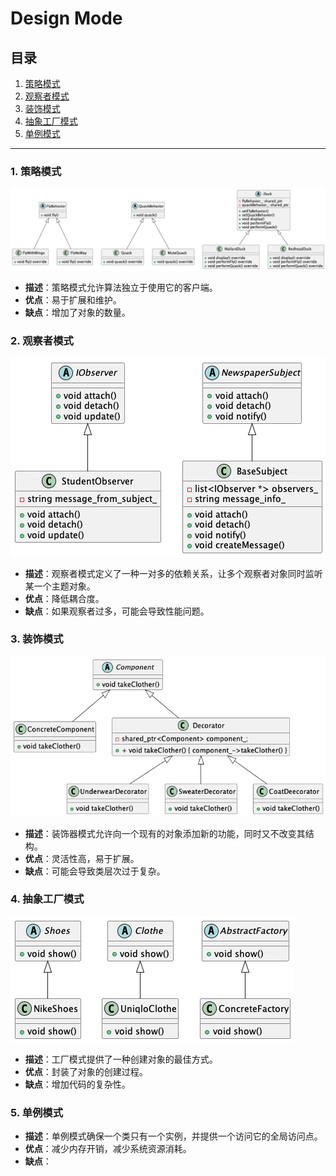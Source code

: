 # Design Mode

## 目录

1. [策略模式](01-Strategy_Model)
2. [观察者模式](02-Observer_Model)
3. [装饰模式](03-Decorator_Model)
4. [抽象工厂模式](04-Factory_Model)
5. [单例模式](05-Singleton_Model)

---

### 1. 策略模式
![Strategy_Model](01-Strategy_Model/out/class/class.png)
- **描述**：策略模式允许算法独立于使用它的客户端。
- **优点**：易于扩展和维护。
- **缺点**：增加了对象的数量。

### 2. 观察者模式
![Observer_Model](02-Observer_Model/obserer/obserer.png)
- **描述**：观察者模式定义了一种一对多的依赖关系，让多个观察者对象同时监听某一个主题对象。
- **优点**：降低耦合度。
- **缺点**：如果观察者过多，可能会导致性能问题。

### 3. 装饰模式
![Decorator_Model](03-Decorator_Model/out/03-Decorator_Model/decorator/decorator.png)
- **描述**：装饰器模式允许向一个现有的对象添加新的功能，同时又不改变其结构。
- **优点**：灵活性高，易于扩展。
- **缺点**：可能会导致类层次过于复杂。

### 4. 抽象工厂模式
![Factory_Model](04-Factory_Model/out/04-Factory_Model/factory/factory.png)
- **描述**：工厂模式提供了一种创建对象的最佳方式。
- **优点**：封装了对象的创建过程。
- **缺点**：增加代码的复杂性。

### 5. 单例模式
- **描述**：单例模式确保一个类只有一个实例，并提供一个访问它的全局访问点。
- **优点**：减少内存开销，减少系统资源消耗。
- **缺点**：